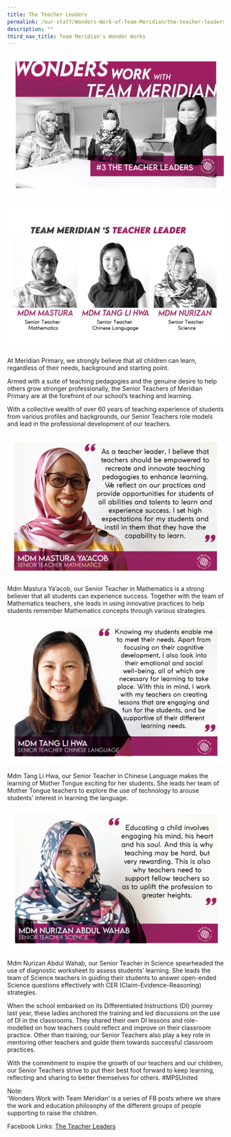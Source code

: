 ```yaml
---
title: The Teacher Leaders
permalink: /our-staff/Wonders-Work-of-Team-Meridian/the-teacher-leaders/
description: ""
third_nav_title: Team Meridian's Wonder Works
---
```

![](/images/Wonder%20Work/The%20Teacher%20Leaders/Teachers%20Leader%201.jpg)

![](/images/Wonder%20Work/The%20Teacher%20Leaders/Teachers%20Leader%202.jpg)

<p>At Meridian Primary, we strongly believe that all children can learn, regardless of their needs, background and starting point.

Armed with a suite of teaching pedagogies and the genuine desire to help others grow stronger professionally, the Senior Teachers of Meridian Primary are at the forefront of our school’s teaching and learning.

With a collective wealth of over 60 years of teaching experience of students from various profiles and backgrounds, our Senior Teachers role models and lead in the professional development of our teachers.</p>

![](/images/Wonder%20Work/The%20Teacher%20Leaders/Teachers%20Leader%203.jpg)

<p>Mdm Mastura Ya’acob, our Senior Teacher in Mathematics is a strong believer that all students can experience success. Together with the team of Mathematics teachers, she leads in using innovative practices to help students remember Mathematics concepts through various strategies.</p>

![](/images/Wonder%20Work/The%20Teacher%20Leaders/Teachers%20Leader%204.jpg)

<p>Mdm Tang Li Hwa, our Senior Teacher in Chinese Language makes the learning of Mother Tongue exciting for her students. She leads her team of Mother Tongue teachers to explore the use of technology to arouse students’ interest in learning the language.</p>

![](/images/Wonder%20Work/The%20Teacher%20Leaders/Teachers%20Leader%205.jpg)

<p>Mdm Nurizan Abdul Wahab, our Senior Teacher in Science spearheaded the use of diagnostic worksheet to assess students’ learning. She leads the team of Science teachers in guiding their students to answer open-ended Science questions effectively with CER (Claim-Evidence-Reasoning) strategies.

When the school embarked on its Differentiated Instructions (DI) journey last year, these ladies anchored the training and led discussions on the use of DI in the classrooms. They shared their own DI lessons and role-modelled on how teachers could reflect and improve on their classroom practice. Other than training, our Senior Teachers also play a key role in mentoring other teachers and guide them towards successful classroom practices.

With the commitment to inspire the growth of our teachers and our children, our Senior Teachers strive to put their best foot forward to keep learning, reflecting and sharing to better themselves for others. #MPSUnited

  

Note:  
‘Wonders Work with Team Meridian’ is a series of FB posts where we share the work and education philosophy of the different groups of people supporting to raise the children.</p>

<p>Facebook Links: <a href="https://www.facebook.com/meridianpri/posts/185622662972346">The Teacher Leaders</a></p>